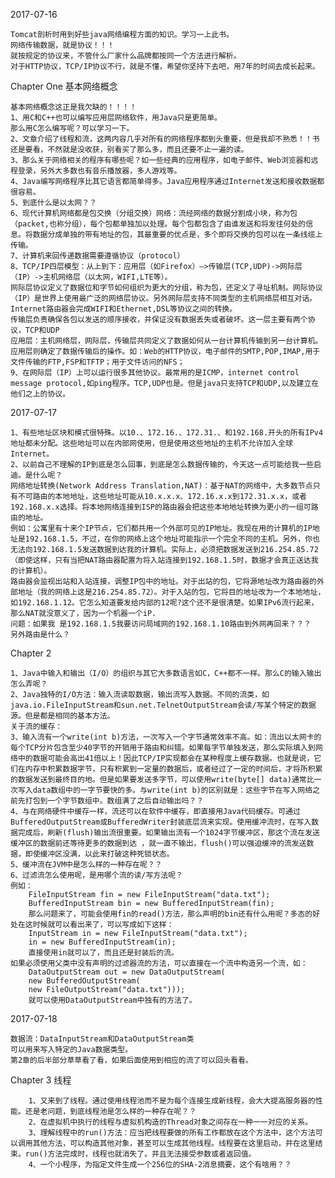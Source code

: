2017-07-16
    
    Tomcat剖析时用到好些java网络编程方面的知识。学习一上此书。
    网络传输数据，就是协议！！！
    就按规定的协议来，不管什么厂家什么品牌都按同一个方法进行解析。
    对于HTTP协议，TCP/IP协议不行，就是不懂，希望你坚持下去吧，用7年的时间去成长起来。
Chapter One  基本网络概念

    基本网络概念这正是我欠缺的！！！！
    1、用C和C++也可以编写应用层网络软件，用Java只是更简单。
    那么用C怎么编写呢？可以学习一下。
    2、文章介绍了线程和流，这两内容几乎对所有的网络程序都到头重要，但是我却不熟悉！！书还是要看，不然就是没收获，别看买了那么多，而且还要不止一遍的读。
    3、那么关于网络相关的程序有哪些呢？如一些经典的应用程序，如电子邮件、Web浏览器和远程登录，另外大多数也有音乐播放器，多人游戏等。
    4、Java编写网络程序比其它语言都简单得多。Java应用程序通过Internet发送和接收数据都很容易。
    5、到底什么是以太网？？
    6、现代计算机网络都是包交换（分组交换）网络：流经网络的数据分割成小块，称为包（packet,也称分组），每个包都单独加以处理。每个包都包含了由谁发送和将发往何处的信息。将数据分成单独的带有地址的包，其最重要的优点是，多个即将交换的包可以在一条线缆上传输。
    7、计算机来回传递数据需要遵循协议（protocol）
    8、TCP/IP四层模型：从上到下：应用层（如Firefox）—>传输层(TCP,UDP)->网际层（IP）->主机网络层（以太网，WIFI,LTE等）。
    网际层协议定义了数据位和字节如何组织为更大的分组，称为包，还定义了寻址机制。网际协议（IP）是世界上使用最广泛的网络层协议。另外网际层支持不同类型的主机网络层相互对话。Internet路由器会完成WIFI和Ethernet,DSL等协议之间的转换。
    传输层负责确保各包以发送的顺序接收，并保证没有数据丢失或者破坏。这一层主要有两个协议，TCP和UDP
    应用层：主机网络层，网际层，传输层共同定义了数据如何从一台计算机传输到另一台计算机。应用层则确定了数据传输后的操作。如：Web的HTTP协议，电子邮件的SMTP,POP,IMAP,用于文件传输的FTP,FSP和TFTP；用于文件访问的NFS；
    9、在网际层（IP）上可以运行很多其他协议。最常用的是ICMP，internet control message protocol,如ping程序。TCP,UDP也是。但是java只支持TCP和UDP,以及建立在他们之上的协议。
2017-07-17
    
    1、有些地址区块和模式很特殊。以10.、172.16.、172.31.、和192.168.开头的所有IPv4地址都未分配。这些地址可以在内部网使用，但是使用这些地址的主机不允许加入全球Internet。
    2、以前自己不理解的IP到底是怎么回事，到底是怎么数据传输的，今天这一点可能给我一些启迪。是什么呢？
    网络地址转换(Network Address Translation,NAT)：基于NAT的网络中，大多数节点只有不可路由的本地地址，这些地址可能从10.x.x.x、172.16.x.x到172.31.x.x，或者192.168.x.x选择。将本地网络连接到ISP的路由器会把这些本地地址转换为更小的一组可路由的地址。
    例如：公寓里有十来个IP节点，它们都共用一个外部可见的IP地址。我现在用的计算机的IP地址是192.168.1.5，不过，在你的网络上这个地址可能指示一个完全不同的主机。另外，你也无法向192.168.1.5发送数据到达我的计算机。实际上，必须把数据发送到216.254.85.72（即使这样，只有当把NAT路由器配置为将入站连接到192.168.1.5时，数据才会真正送达我的计算机）。
    路由器会监视出站和入站连接，调整IP包中的地址。对于出站的包，它将源地址改为路由器的外部地址（我的网络上这是216.254.85.72）。对于入站的包，它将目的地址改为一个本地地址，如192.168.1.12。它怎么知道要发给内部的12呢?这个还不是很清楚。如果IPv6流行起来，那么NAT就没意义了，因为一个机器一个iP.
    问题：如果我 是192.168.1.5我要访问局域网的192.168.1.10路由到外网再回来？？？
    另外路由是什么？

Chapter 2
    
    1、Java中输入和输出（I/O）的组织与其它大多数语言如C，C++都不一样。那么C的输入输出怎么弄呢？
    2、Java独特的I/O方法：输入流读取数据，输出流写入数据。不同的流类，如java.io.FileInputStream和sun.net.TelnetOutputStream会读/写某个特定的数据源。但是都是相同的基本方法。
    关于流的缓存：
    3、输入流有一个write(int b)方法，一次写入一个字节通常效率不高。如：流出以太网卡的每个TCP分片包含至少40字节的开销用于路由和纠错。如果每字节单独发送，那么实际填入到网络中的数据可能会高出41倍以上！因此TCP/IP实现都会在某种程度上缓存数据。也就是说，它们在内存中积累数据字节，只有积累到一定量的数据后，或者经过了一定的时间后，才将所积累的数据发送到最终目的地。但是如果要发送多字节，可以使用write(byte[] data)通常比一次写入data数组中的一字节要快的多。与write(int b)的区别就是：这些字节在写入网络之前先打包到一个字节数组中。数组满了之后自动输出吗？？
    4、与在网络硬件中缓存一样，流还可以在软件中缓存，即直接用Java代码缓存。可通过BufferedOutputStream或BufferedWriter封装底层流来实现。使用缓冲流时，在写入数据完成后，刷新(flush)输出流很重要。如果输出流有一个1024字节缓冲区，那这个流在发送缓冲区的数据前还等待更多的数据到达 ，就一直不输出，flush()可以强迫缓冲的流发送数据，即使缓冲区没满，以此来打破这种死锁状态。
    5、缓冲流在JVM中是怎么样的一种存在呢？？
    6、过滤流怎么使用呢，是用哪个流的读/写方法呢？
    例如：
        FileInputStream fin = new FileInputStream("data.txt");
        BufferedInputStream bin = new BufferedInputStream(fin);
        那么问题来了，可能会使用fin的read()方法，那么声明的bin还有什么用呢？多态的好处在这时候就可以看出来了，可以写成如下这样：
        InputStream in = new FileInputStream("data.txt");
        in = new BufferedInputStream(in);
        直接使用in就可以了，而且还是封装后的流。
    如果必须使用父类中没有声明的过滤器流的方法，可以直接在一个流中构造另一个流，如：
        DataOutputStream out = new DataOutputStream(
        new BufferedOutputStream(
        new FileOutputStream("data.txt")));
        就可以使用DataOutputStream中独有的方法了。
2017-07-18
    
    数据流：DataInputStream和DataOutputStream类
    可以用来写入特定的Java数据类型。
    第2章的后半部分草草看了看，如果后面使用到相应的流了可以回头看看。

Chapter 3
    线程
    
        1、又来到了线程。通过使用线程池而不是为每个连接生成新线程，会大大提高服务器的性能。还是老问题，到底线程池是怎么样的一种存在呢？？
        2、在虚拟机中执行的线程与虚拟机构造的Thread对象之间存在一种一一对应的关系。
        3、理解线程中的run()方法：应当把线程要做的所有工作都放在这个方法中，这个方法可以调用其他方法，可以构造其他对象，甚至可以生成其他线程。线程要在这里启动，并在这里结束。run()方法完成时，线程也就消失了。并且无法接受参数或者返回值。
        4、一个小程序，为指定文件生成一个256位的SHA-2消息摘要，这个有啥用？？
    